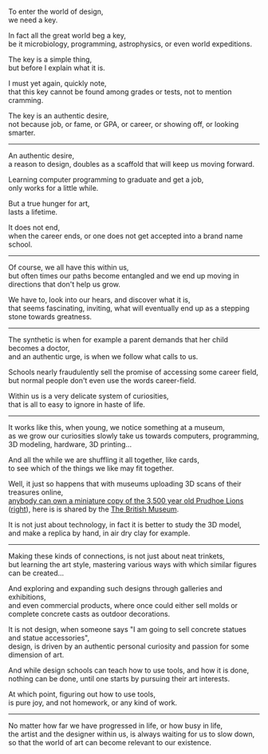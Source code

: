 To enter the world of design,\
we need a key.

In fact all the great world beg a key,\
be it microbiology, programming, astrophysics, or even world expeditions.

The key is a simple thing,\
but before I explain what it is.

I must yet again, quickly note,\
that this key cannot be found among grades or tests, not to mention cramming.

The key is an authentic desire,\
not because job, or fame, or GPA, or career, or showing off, or looking smarter.

---

An authentic desire,\
a reason to design, doubles as a scaffold that will keep us moving forward.

Learning computer programming to graduate and get a job,\
only works for a little while.

But a true hunger for art,\
lasts a lifetime.

It does not end,\
when the career ends, or one does not get accepted into a brand name school.

---

Of course, we all have this within us,\
but often times our paths become entangled and we end up moving in directions that don't help us grow.

We have to, look into our hears, and discover what it is,\
that seems fascinating, inviting, what will eventually end up as a stepping stone towards greatness.

---

The synthetic is when for example a parent demands that her child becomes a doctor,\
and an authentic urge, is when we follow what calls to us.

Schools nearly fraudulently sell the promise of accessing some career field,\
but normal people don't even use the words career-field.

Within us is a very delicate system of curiosities,\
that is all to easy to ignore in haste of life.

---

It works like this, when young, we notice something at a museum,\
as we grow our curiosities slowly take us towards computers, programming, 3D modeling, hardware, 3D printing...

And all the while we are shuffling it all together, like cards,\
to see which of the things we like may fit together.

Well, it just so happens that with museums uploading 3D scans of their treasures online,\
[anybody can own a miniature copy of the 3,500 year old Prudhoe Lions](https://sketchfab.com/3d-models/the-left-prudhoe-lion-9ce750612c4e47daa11b5ce4656ad58e) ([right](https://sketchfab.com/3d-models/the-right-prudhoe-lion-985367270ab4493c9676e4ff01a01a5e)), here is is shared by the [The British Museum](https://sketchfab.com/britishmuseum/models).

It is not just about technology, in fact it is better to study the 3D model,\
and make a replica by hand, in air dry clay for example.

---

Making these kinds of connections, is not just about neat trinkets,\
but learning the art style, mastering various ways with which similar figures can be created...

And exploring and expanding such designs through galleries and exhibitions,\
and even commercial products, where once could either sell molds or complete concrete casts as outdoor decorations.

It is not design, when someone says "I am going to sell concrete statues and statue accessories",\
design, is driven by an authentic personal curiosity and passion for some dimension of art.

And while design schools can teach how to use tools, and how it is done,\
nothing can be done, until one starts by pursuing their art interests.

At which point, figuring out how to use tools,\
is pure joy, and not homework, or any kind of work.

---

No matter how far we have progressed in life, or how busy in life,\
the artist and the designer within us, is always waiting for us to slow down, so that the world of art can become relevant to our existence.
